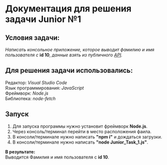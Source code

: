 Документация для решения задачи Junior №1
========

Условия задачи:
----
_Написать консольное приложение, которое выводит фамилию и имя пользователя с_ __id 10__, _данные взять из публичного [API](https://reqres.in)._

Для решения задачи использовались:
----
Редактор: _Visual Studio Code_<br>
Язык программирования: _JavaScript_<br>
Фреймворк: _Node.js_<br>
Библиотека: _node-fetch_

Запуск
----
1. Для запуска программы нужно установит фреймворк __Node.js__. 
2. Через консоль/терминал перейти в место расположения фаила.
3. В консоли/терминале нужно написать __"npm i"__ и дождаться загрузки.
4. В консоли/терминале нужно написать __"node Junior_Task_1.js"__.

__В результате:__<br>
Выводится Фамилия и имя пользователя с __id 10__.
